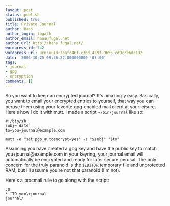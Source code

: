 ```yaml
---
layout: post
status: publish
published: true
title: Private Journal
author: Hans
author_login: fugalh
author_email: hans@fugal.net
author_url: http://hans.fugal.net/
wordpress_id: 742
wordpress_url: urn:uuid:7bafc46f-c3bd-429f-9655-cd9c3e6de132
date: '2006-10-25 09:56:22.000000000 -07:00'
tags:
- journal
- gpg
- encryption
comments: []
---
```

<p>So you want to keep an encrypted journal? It's amazingly easy. Basically, you want to email your encrypted entries to yourself, that way you can peruse them using your favorite gpg-enabled mail client at your leisure. Here's how I do it with mutt. I made a script <code>~/bin/journal</code> like so:</p>

<pre><code>#!/bin/sh
subj=`date`
to=you+journal@example.com

mutt -e "set pgp_autoencrypt=yes" -s "$subj" "$to"
</code></pre>

<p>Assuming you have created a gpg key and have the public key to match
you+journal@example.com in your keyring, your journal email will
automatically be encrypted and ready for later secure perusal. The only concern
for the truly paranoid is the <code>$EDITOR</code> temporary file and unprotected RAM, but
I'll assume you're not that paranoid (I'm not).</p>

<p>Here's a procmail rule to go along with the script:</p>

<pre><code>:0
* ^TO_you\+journal
journal/
</code></pre>
